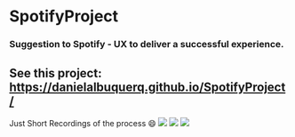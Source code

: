 # SpotifyProject
### Suggestion to Spotify - UX to deliver a successful experience.

## See this project: https://danielalbuquerq.github.io/SpotifyProject/


Just Short Recordings of the process :smile:
![](https://github.com/DanielAlbuquerq/SpotifyProject/blob/main/Spotify-process%20G.gif) 
![](https://github.com/DanielAlbuquerq/SpotifyProject/blob/main/Spotify-process%20G1.gif)
![](https://github.com/DanielAlbuquerq/SpotifyProject/blob/main/recording%20the%20process.gif)
